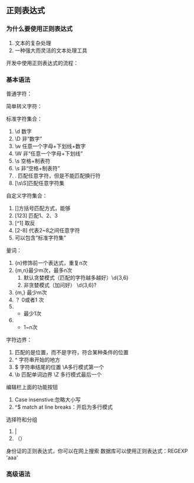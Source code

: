 ## 正则表达式

### 为什么要使用正则表达式
1. 文本的复杂处理
2. 一种强大而灵活的文本处理工具

开发中使用正则表达式的流程：

### 基本语法

普通字符：

简单转义字符：

标准字符集合：
1. \d 数字
2. \D 非“数字”
3. \w 任意一个字母+下划线+数字
4. \W 非“任意一个字母+下划线”
5. \s 空格+制表符
6. \s 非“空格+制表符”
6. . 匹配任意字符，但是不能匹配换行符
7. [\s\S]匹配任意字符集

自定义字符集合：
1. []方括号匹配方式，能够
2. [123] 匹配1、2、3
3. [^1] 取反
4. [2-8] 代表2~8之间任意字符
5. 可以包含“标准字符集” 

量词：
1. {n}修饰前一个表达式，重复n次
2. {m,n}最少m次，最多n次
	1. 默认贪婪模式（匹配的字符越多越好）\d{3,6}
	2. 非贪婪模式（加问好） \d{3,6}?
3. {m,} 最少m次
4. ？ 0或者1	次 
5. +  最少1次
6. *  1~n次

字符边界：
1. 匹配的是位置，而不是字符，符合某种条件的位置
2. ^  字符串开始的地方
3. $  字符串结尾的位置 \A多行模式第一个
4. \b 匹配单词边界	\Z 多行模式最后一个

编辑栏上面的功能按钮
1. Case insenstive:忽略大小写
2. ^$ match at line breaks：开启为多行模式

选择符和分组
1. |
2. （） 

身份证的正则表达式，你可以在网上搜索
数据库可以使用正则表达式：REGEXP 'aaa'

### 高级语法

